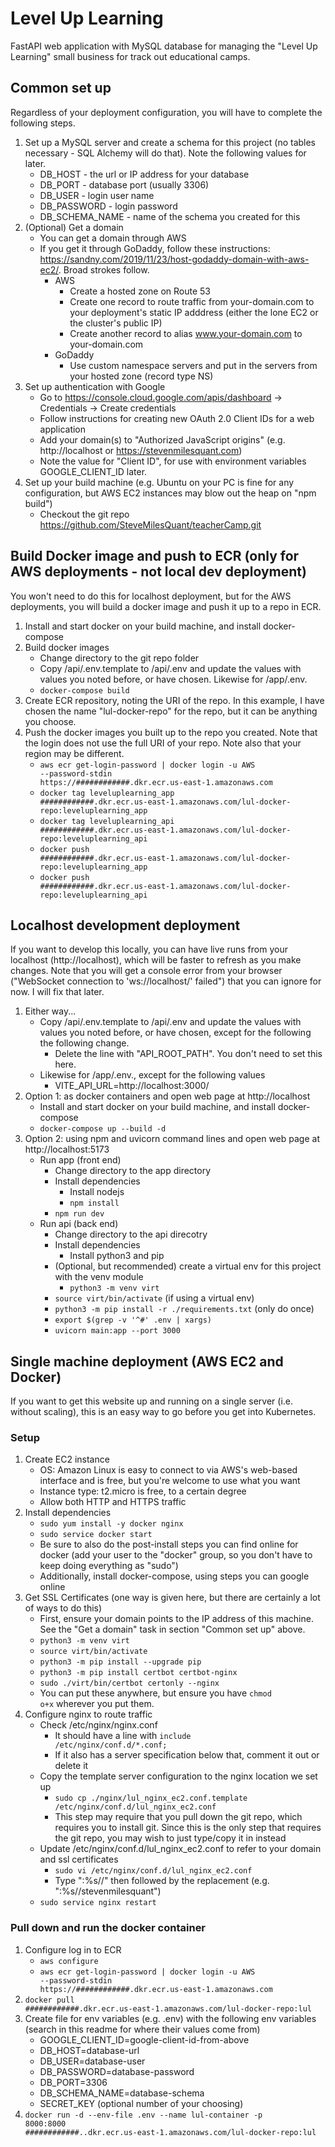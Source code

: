 # Level Up Learning

FastAPI web application with MySQL database for managing the "Level Up Learning" small business for track out educational camps.

## Common set up

Regardless of your deployment configuration, you will have to complete the following steps.

1. Set up a MySQL server and create a schema for this project (no tables necessary - SQL Alchemy will do that). Note the following values for later.
   - DB_HOST - the url or IP address for your database
   - DB_PORT - database port (usually 3306)
   - DB_USER - login user name
   - DB_PASSWORD - login password
   - DB_SCHEMA_NAME - name of the schema you created for this
2. (Optional) Get a domain
   - You can get a domain through AWS
   - If you get it through GoDaddy, follow these instructions: https://sandny.com/2019/11/23/host-godaddy-domain-with-aws-ec2/. Broad strokes follow.
     - AWS
       - Create a hosted zone on Route 53
       - Create one record to route traffic from your-domain.com to your deployment's static IP adddress (either the lone EC2 or the cluster's public IP)
       - Create another record to alias www.your-domain.com to your-domain.com
     - GoDaddy
       - Use custom namespace servers and put in the servers from your hosted zone (record type NS)
3. Set up authentication with Google
   - Go to https://console.cloud.google.com/apis/dashboard -> Credentials -> Create credentials
   - Follow instructions for creating new OAuth 2.0 Client IDs for a web application
   - Add your domain(s) to "Authorized JavaScript origins" (e.g. http://localhost or https://stevenmilesquant.com)
   - Note the value for "Client ID", for use with environment variables GOOGLE_CLIENT_ID later.
4. Set up your build machine (e.g. Ubuntu on your PC is fine for any configuration, but AWS EC2 instances may blow out the heap on "npm build")
   - Checkout the git repo https://github.com/SteveMilesQuant/teacherCamp.git

## Build Docker image and push to ECR (only for AWS deployments - not local dev deployment)

You won't need to do this for localhost deployment, but for the AWS deployments, you will build a docker image and push it up to a repo in ECR.

1. Install and start docker on your build machine, and install docker-compose
2. Build docker images
   - Change directory to the git repo folder
   - Copy /api/.env.template to /api/.env and update the values with values you noted before, or have chosen. Likewise for /app/.env.
   - <code>docker-compose build</code>
3. Create ECR repository, noting the URI of the repo. In this example, I have chosen the name "lul-docker-repo" for the repo, but it can be anything you choose.
4. Push the docker images you built up to the repo you created. Note that the login does not use the full URI of your repo. Note also that your region may be different.
   - <code>aws ecr get-login-password | docker login -u AWS --password-stdin https://############.dkr.ecr.us-east-1.amazonaws.com</code>
   - <code>docker tag leveluplearning_app ############.dkr.ecr.us-east-1.amazonaws.com/lul-docker-repo:leveluplearning_app</code>
   - <code>docker tag leveluplearning_api ############.dkr.ecr.us-east-1.amazonaws.com/lul-docker-repo:leveluplearning_api</code>
   - <code>docker push ############.dkr.ecr.us-east-1.amazonaws.com/lul-docker-repo:leveluplearning_app</code>
   - <code>docker push ############.dkr.ecr.us-east-1.amazonaws.com/lul-docker-repo:leveluplearning_api</code>

## Localhost development deployment

If you want to develop this locally, you can have live runs from your localhost (http://localhost), which will be faster to refresh as you make changes. Note that you will get a console error from your browser ("WebSocket connection to 'ws://localhost/' failed") that you can ignore for now. I will fix that later.

1. Either way...
   - Copy /api/.env.template to /api/.env and update the values with values you noted before, or have chosen, except for the following the following change.
      - Delete the line with "API_ROOT_PATH". You don't need to set this here.
   - Likewise for /app/.env., except for the following values
      - VITE_API_URL=http://localhost:3000/
2. Option 1: as docker containers and open web page at http://localhost
   - Install and start docker on your build machine, and install docker-compose
   - <code>docker-compose up --build -d</code>
3. Option 2: using npm and uvicorn command lines and open web page at http://localhost:5173
   - Run app (front end)
      - Change directory to the app directory
      - Install dependencies
         - Install nodejs
         - <code>npm install</code>
      - <code>npm run dev</code>
   - Run api (back end)
      - Change directory to the api direcotry
      - Install dependencies
         - Install python3 and pip
      - (Optional, but recommended) create a virtual env for this project with the venv module
         - <code>python3 -m venv virt</code>
      - <code>source virt/bin/activate</code> (if using a virtual env)
      - <code>python3 -m pip install -r ./requirements.txt</code> (only do once)
      - <code>export $(grep -v '^#' .env | xargs)</code>
      - <code>uvicorn main:app --port 3000</code>

## Single machine deployment (AWS EC2 and Docker)

If you want to get this website up and running on a single server (i.e. without scaling), this is an easy way to go before you get into Kubernetes.

### Setup

1. Create EC2 instance
   - OS: Amazon Linux is easy to connect to via AWS's web-based interface and is free, but you're welcome to use what you want
   - Instance type: t2.micro is free, to a certain degree
   - Allow both HTTP and HTTPS traffic
2. Install dependencies
   - <code>sudo yum install -y docker nginx</code>
   - <code>sudo service docker start</code>
   - Be sure to also do the post-install steps you can find online for docker (add your user to the "docker" group, so you don't have to keep doing everything as "sudo")
   - Additionally, install docker-compose, using steps you can google online
3. Get SSL Certificates (one way is given here, but there are certainly a lot of ways to do this)
   - First, ensure your domain points to the IP address of this machine. See the "Get a domain" task in section "Common set up" above.
   - <code>python3 -m venv virt</code>
   - <code>source virt/bin/activate</code>
   - <code>python3 -m pip install --upgrade pip</code>
   - <code>python3 -m pip install certbot certbot-nginx</code>
   - <code>sudo ./virt/bin/certbot certonly --nginx</code>
   - You can put these anywhere, but ensure you have <code>chmod o+x</code> wherever you put them.
4. Configure nginx to route traffic
   - Check /etc/nginx/nginx.conf
      - It should have a line with <code>include /etc/nginx/conf.d/*.conf;</code>
      - If it also has a server specification below that, comment it out or delete it
   - Copy the template server configuration to the nginx location we set up
     - <code>sudo cp ./nginx/lul_nginx_ec2.conf.template /etc/nginx/conf.d/lul_nginx_ec2.conf</code>
     - This step may require that you pull down the git repo, which requires you to install git. Since this is the only step that requires the git repo, you may wish to just type/copy it in instead
   - Update /etc/nginx/conf.d/lul_nginx_ec2.conf to refer to your domain and ssl certificates
      - <code>sudo vi /etc/nginx/conf.d/lul_nginx_ec2.conf</code>
      - Type ":%s/<your-domain>/" then followed by the replacement (e.g. ":%s/<your-domain>/stevenmilesquant")
   - <code>sudo service nginx restart</code>

### Pull down and run the docker container

1. Configure log in to ECR
   - <code>aws configure</code>
   - <code>aws ecr get-login-password | docker login -u AWS --password-stdin https://############.dkr.ecr.us-east-1.amazonaws.com</code>
2. <code>docker pull ############.dkr.ecr.us-east-1.amazonaws.com/lul-docker-repo:lul</code>
3. Create file for env variables (e.g. .env) with the following env variables (search in this readme for where their values come from)
   - GOOGLE_CLIENT_ID=google-client-id-from-above
   - DB_HOST=database-url
   - DB_USER=database-user
   - DB_PASSWORD=database-password
   - DB_PORT=3306
   - DB_SCHEMA_NAME=database-schema
   - SECRET_KEY (optional number of your choosing)
4. <code>docker run -d --env-file .env --name lul-container -p 8000:8000 ############..dkr.ecr.us-east-1.amazonaws.com/lul-docker-repo:lul</code>


